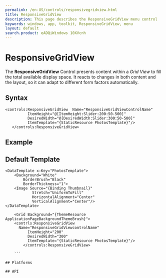 ```yaml
---
permalink: /en-US/controls/responsivegridview.html
title: ResponsiveGridView
description: This page describes the ResponsiveGridView menu control
keywords: windows, app, toolkit, ResponsiveGridView, menu
layout: default
search.product: eADQiWindows 10XVcnh
---
```


# ResponsiveGridView
The **ResponsiveGridView** Control presents content within a *Grid View* to fill the total available display space. It reacts to changes in both content and the layout, so it can adapt to different form factors automatically.

## Syntax
```xaml
<controls:ResponsiveGridView  Name="ResponsiveGridViewControlName"
          ItemHeight="@[ItemHeight:Slider:200:50-500]"
          DesiredWidth="@[DesiredWidth:Slider:300:50-500]"
          ItemTemplate="{StaticResource PhotosTemplate}"/>
   </controls:ResponsiveGridView>
```

## Example

## Default Template
```xaml
<DataTemplate x:Key="PhotosTemplate">
	<Background="White"
        BorderBrush="Black"
        BorderThickness="1">
	<Image Source="{Binding Thumbnail}"
            Stretch="UniformToFill"
            HorizontalAlignment="Center"
            VerticalAlignment="Center"/>
</DataTemplate>

	<Grid Background="{ThemeResource ApplicationPageBackgroundThemeBrush}">
	<contrls:ResponsiveGridView   
	  Name="ResponsiveGridViewcontrolName"
          ItemHeight="200"
          DesiredWidth="300"
          ItemTemplate="{StaticResource PhotosTemplate}"/>
        </controls:ResponsiveGridView>
         
	```

## Platforms

## API
